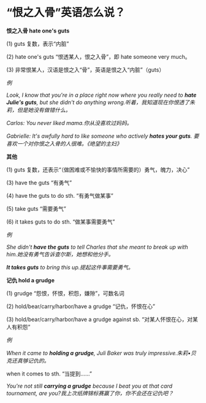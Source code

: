 # “恨之入骨”英语怎么说？

**恨之入骨 hate one's guts**

(1) guts 复数，表示“内脏”

(2) hate one's guts “恨透某人，恨之入骨”，即 hate someone very much。

(3) 非常恨某人，汉语是恨之入“骨”，英语是恨之入“内脏”（guts）

_例_

_Look, I know that you're in a place right now where you really need to **hate Julie's guts**, but she didn't do anything wrong.听着，我知道现在你恨透了朱莉，但是她没有做错什么。_

_Carlos: You never liked mama.你从没喜欢过妈妈。_

_Gabrielle: It's awfully hard to like someone who actively **hates your guts**. 要喜欢一个对你恨之入骨的人很难。《绝望的主妇》_

**其他**

(1) guts 复数，还表示“（做困难或不愉快的事情所需要的）勇气，魄力，决心”

(3) have the guts “有勇气”

(4) have the guts to do sth. “有勇气做某事”

(5) take guts “需要勇气”

(6) it takes guts to do sth. “做某事需要勇气”

_例_

_She didn't **have the guts** to tell Charles that she meant to break up with him.她没有勇气告诉查尔斯，她想和他分手。_

_**It takes guts** to bring this up.提起这件事需要勇气。_

**记仇 hold a grudge**

(1) grudge “怨恨，怀恨，积怨，嫌隙”，可数名词

(2) hold/bear/carry/harbor/have a grudge “记仇，怀恨在心”

(3) hold/bear/carry/harbor/have a grudge against sb. “对某人怀恨在心，对某人有积怨”

_例_

_When it came to **holding a grudge**, Juli Baker was truly impressive.朱莉•贝克还真够记仇的。_

when it comes to sth. “当提到……”

_You're not still **carrying a grudge** because I beat you at that card tournament, are you?我上次纸牌锦标赛赢了你，你不会还在记仇吧？_
